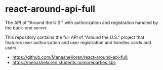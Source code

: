 # react-around-api-full

The API of "Around the U.S." with authorization and registration handled by the back-end server.

This repository contains the full API of "Around the U.S." project that features user authorization and user registration and handles cards and users.

- https://github.com/MenasheKoren/react-around-api-full;
- https://menashekoren.students.nomoreparties.sbs
